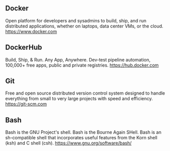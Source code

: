 ## Docker
Open platform for developers and sysadmins to build, ship, and run distributed applications, whether on laptops, data center VMs, or the cloud.
https://www.docker.com

## DockerHub
Build, Ship, & Run. Any App, Anywhere. Dev-test pipeline automation, 100,000+ free apps, public and private registries.
https://hub.docker.com

## Git
Free and open source distributed version control system designed to handle everything from small to very large projects with speed and efficiency.
https://git-scm.com

## Bash
Bash is the GNU Project's shell. Bash is the Bourne Again SHell. Bash is an sh-compatible shell that incorporates useful features from the Korn shell (ksh) and C shell (csh).
https://www.gnu.org/software/bash/
